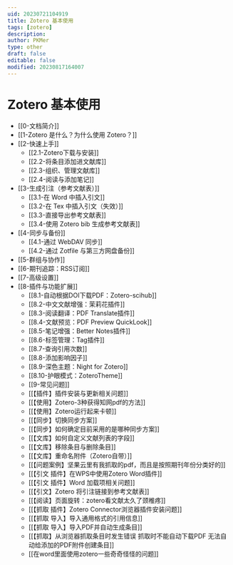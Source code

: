 ```yaml
---
uid: 20230721104919
title: Zotero 基本使用
tags: [zotero]
description: 
author: PKMer
type: other
draft: false
editable: false
modified: 20230817164007
---
```


# Zotero 基本使用

- [[0-文档简介]]
- [[1-Zotero 是什么？为什么使用 Zotero？]]
- [[2-快速上手]]
	- [[2.1-Zotero下载与安装]]
	- [[2.2-将条目添加进文献库]]
	- [[2.3-组织、管理文献库]]
	- [[2.4-阅读与添加笔记]]
- [[3-生成引注（参考文献表）]]
	- [[3.1-在 Word 中插入引文]]
	- [[3.2-在 Tex 中插入引文（失效）]]
	- [[3.3-直接导出参考文献表]]
	- [[3.4-使用 Zotero bib 生成参考文献表]]
- [[4-同步与备份]]
	- [[4.1-通过 WebDAV 同步]]
	- [[4.2-通过 Zotfile 与第三方网盘备份]]
- [[5-群组与协作]]
- [[6-期刊追踪：RSS订阅]]
- [[7-高级设置]]
- [[8-插件与功能扩展]]
	- [[8.1-自动根据DOI下载PDF：Zotero-scihub]]
	- [[8.2-中文文献增强：茉莉花插件]]
	- [[8.3-阅读翻译：PDF Translate插件]]
	- [[8.4-文献预览：PDF Preview QuickLook]]
	- [[8.5-笔记增强：Better Notes插件]]
	- [[8.6-标签管理：Tag插件]]
	- [[8.7-查询引用次数]]
	- [[8.8-添加影响因子]]
	- [[8.9-深色主题：Night for Zotero]]
	- [[8.10-护眼模式：ZoteroTheme]]
	- [[9-常见问题]]
	- [[【插件】插件安装与更新相关问题]]
	- [[【使用】Zotero-3种获得知网pdf的方法]]
	- [[【使用】Zotero运行起来卡顿]]
	- [[【同步】切换同步方案]]
	- [[【同步】如何确定目前采用的是哪种同步方案]]
	- [[【文库】如何自定义文献列表的字段]]
	- [[【文库】移除条目与删除条目]]
	- [[【文库】重命名附件（Zotero自带）]]
	- [[【问题案例】坚果云里有我抓取的pdf，而且是按照期刊年份分类好的]]
	- [[【引文 插件】在WPS中使用Zotero Word插件]]
	- [[【引文 插件】Word 加载项相关问题]]
	- [[【引文】Zotero 将引注链接到参考文献表]]
	- [[【阅读】页面旋转：zotero看文献太久了颈椎疼]]
	- [[【抓取 插件】Zotero Connector浏览器插件安装问题]]
	- [[【抓取 导入】导入通用格式的引用信息]]
	- [[【抓取 导入】导入PDF并自动生成条目]]
	- [[【抓取】从浏览器抓取条目时发生错误 抓取时不能自动下载PDF 无法自动给添加的PDF附件创建条目]]
	- [[在word里面使用zotero一些奇奇怪怪的问题]]
